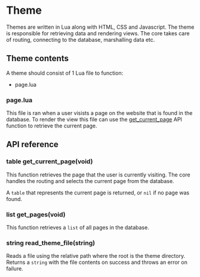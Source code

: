# Theme

Themes are written in Lua along with HTML, CSS and Javascript. The theme is
responsible for retrieving data and rendering views. The core takes care of
routing, connecting to the database, marshalling data etc.

## Theme contents

A theme should consist of 1 Lua file to function:

 - page.lua

### page.lua

This file is ran when a user visists a page on the website that is found in the
database. To render the view this file can use the
[get_current_page](#get_current_page()) API function to retrieve the current
page. 

## API reference

### table get_current_page(void)

This function retrieves the page that the user is currently visiting. The core
handles the routing and selects the current page from the database.

A `table` that represents the current page is returned, or `nil` if no page was
found.

### list get_pages(void)

This function retrieves a `list` of all pages in the database.

### string read_theme_file(string)

Reads a file using the relative path where the root is the theme directory.
Returns a `string` with the file contents on success and throws an error on
failure.
